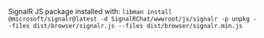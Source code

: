 SignalR JS package installed with:
`libman install @microsoft/signalr@latest -d SignalRChat/wwwroot/js/signalr -p unpkg --files dist/browser/signalr.js --files dist/browser/signalr.min.js`
